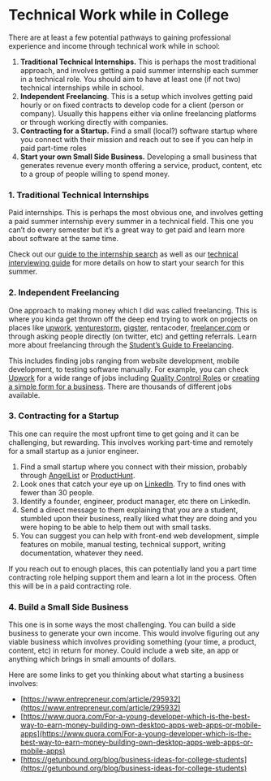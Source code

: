 # Technical Work while in College

There are at least a few potential pathways to gaining professional experience and income through technical work while in school:

1. **Traditional Technical Internships.** This is perhaps the most traditional approach, and involves getting a paid summer internship each summer in a technical role. You should aim to have at least one \(if not two\) technical internships while in school.
2. **Independent Freelancing**. This is a setup which involves getting paid hourly or on fixed contracts to develop code for a client \(person or company\). Usually this happens either via online freelancing platforms or through working directly with companies.
3. **Contracting for a Startup.** Find a small \(local?\) software startup where you connect with their mission and reach out to see if you can help in paid part-time roles
4. **Start your own Small Side Business.** Developing a small business that generates revenue every month offering a service, product, content, etc to a group of people willing to spend money.

### 1. Traditional Technical Internships <a id="1-Traditional-Technical-Internships"></a>

Paid internships. This is perhaps the most obvious one, and involves getting a paid summer internship every summer in a technical field. This one you can’t do every semester but it’s a great way to get paid and learn more about software at the same time.

Check out our [guide to the internship search](https://medium.com/@seaon/3-step-guide-to-nail-your-internship-search-82ed58f7f6a) as well as our [technical interviewing guide](https://tinyurl.com/codepathinterviewguide) for more details on how to start your search for this summer.

### 2. Independent Freelancing <a id="2-Independent-Freelancing"></a>

One approach to making money which I did was called freelancing. This is where you kinda get thrown off the deep end trying to work on projects on places like [upwork](https://upwork.com/), [venturestorm](http://www.venturestorm.com/), [gigster](https://gigster.com/), rentacoder, [freelancer.com](http://freelancer.com/) or through asking people directly \(on twitter, etc\) and getting referrals. Learn more about freelancing through the [Student’s Guide to Freelancing](https://www.savethestudent.org/make-money/big-guide-to-freelancing.html).

This includes finding jobs ranging from website development, mobile development, to testing software manually. For example, you can check [Upwork](https://hackmd.io/@nesquena/rkyb7nQf4?type=view) for a wide range of jobs including [Quality Control Roles](https://www.upwork.com/job/Quality-Control-Tester-for-eLearning-applications_~013f41871b2e75d921/) or [creating a simple form for a business](https://www.upwork.com/job/Help-needed-creating-Service-Verification-Form-with-auto-generated-email_~0173679e3ce32bdb6a/). There are thousands of different jobs available.

### 3. Contracting for a Startup <a id="3-Contracting-for-a-Startup"></a>

This one can require the most upfront time to get going and it can be challenging, but rewarding. This involves working part-time and remotely for a small startup as a junior engineer.

1. Find a small startup where you connect with their mission, probably through [AngelList](https://angel.co/) or [ProductHunt](https://www.producthunt.com/).
2. Look ones that catch your eye up on [LinkedIn](https://linkedin.com/). Try to find ones with fewer than 30 people.
3. Identify a founder, engineer, product manager, etc there on LinkedIn.
4. Send a direct message to them explaining that you are a student, stumbled upon their business, really liked what they are doing and you were hoping to be able to help them out with small tasks.
5. You can suggest you can help with front-end web development, simple features on mobile, manual testing, technical support, writing documentation, whatever they need.

If you reach out to enough places, this can potentially land you a part time contracting role helping support them and learn a lot in the process. Often this will be in a paid contracting role.

### 4. Build a Small Side Business <a id="4-Build-a-Small-Side-Business"></a>

This one is in some ways the most challenging. You can build a side business to generate your own income. This would involve figuring out any viable business which involves providing something \(your time, a product, content, etc\) in return for money. Could include a web site, an app or anything which brings in small amounts of dollars.

Here are some links to get you thinking about what starting a business involves:

* [https://www.entrepreneur.com/article/295932](https://www.entrepreneur.com/article/295932)
* [https://www.quora.com/For-a-young-developer-which-is-the-best-way-to-earn-money-building-own-desktop-apps-web-apps-or-mobile-apps](https://www.quora.com/For-a-young-developer-which-is-the-best-way-to-earn-money-building-own-desktop-apps-web-apps-or-mobile-apps)
* [https://getunbound.org/blog/business-ideas-for-college-students](https://getunbound.org/blog/business-ideas-for-college-students)

